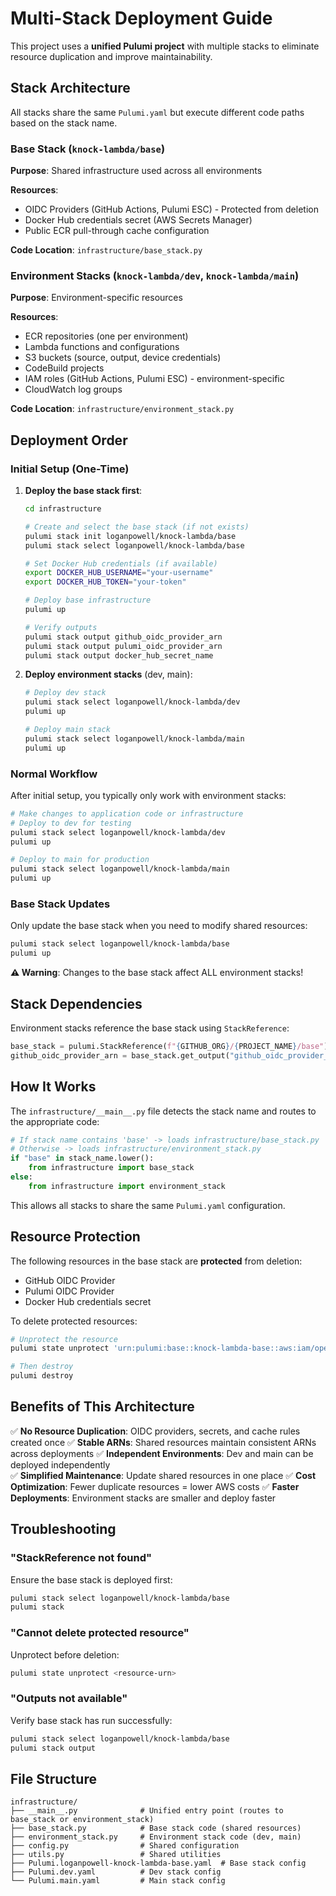 # Multi-Stack Deployment Guide

This project uses a **unified Pulumi project** with multiple stacks to eliminate resource duplication and improve maintainability.

## Stack Architecture

All stacks share the same `Pulumi.yaml` but execute different code paths based on the stack name.

### Base Stack (`knock-lambda/base`)

**Purpose**: Shared infrastructure used across all environments

**Resources**:

- OIDC Providers (GitHub Actions, Pulumi ESC) - Protected from deletion
- Docker Hub credentials secret (AWS Secrets Manager)
- Public ECR pull-through cache configuration

**Code Location**: `infrastructure/base_stack.py`

### Environment Stacks (`knock-lambda/dev`, `knock-lambda/main`)

**Purpose**: Environment-specific resources

**Resources**:

- ECR repositories (one per environment)
- Lambda functions and configurations
- S3 buckets (source, output, device credentials)
- CodeBuild projects
- IAM roles (GitHub Actions, Pulumi ESC) - environment-specific
- CloudWatch log groups

**Code Location**: `infrastructure/environment_stack.py`

## Deployment Order

### Initial Setup (One-Time)

1. **Deploy the base stack first**:

   ```bash
   cd infrastructure

   # Create and select the base stack (if not exists)
   pulumi stack init loganpowell/knock-lambda/base
   pulumi stack select loganpowell/knock-lambda/base

   # Set Docker Hub credentials (if available)
   export DOCKER_HUB_USERNAME="your-username"
   export DOCKER_HUB_TOKEN="your-token"

   # Deploy base infrastructure
   pulumi up

   # Verify outputs
   pulumi stack output github_oidc_provider_arn
   pulumi stack output pulumi_oidc_provider_arn
   pulumi stack output docker_hub_secret_name
   ```

2. **Deploy environment stacks** (dev, main):

   ```bash
   # Deploy dev stack
   pulumi stack select loganpowell/knock-lambda/dev
   pulumi up

   # Deploy main stack
   pulumi stack select loganpowell/knock-lambda/main
   pulumi up
   ```

### Normal Workflow

After initial setup, you typically only work with environment stacks:

```bash
# Make changes to application code or infrastructure
# Deploy to dev for testing
pulumi stack select loganpowell/knock-lambda/dev
pulumi up

# Deploy to main for production
pulumi stack select loganpowell/knock-lambda/main
pulumi up
```

### Base Stack Updates

Only update the base stack when you need to modify shared resources:

```bash
pulumi stack select loganpowell/knock-lambda/base
pulumi up
```

**⚠️ Warning**: Changes to the base stack affect ALL environment stacks!

## Stack Dependencies

Environment stacks reference the base stack using `StackReference`:

```python
base_stack = pulumi.StackReference(f"{GITHUB_ORG}/{PROJECT_NAME}/base")
github_oidc_provider_arn = base_stack.get_output("github_oidc_provider_arn")
```

## How It Works

The `infrastructure/__main__.py` file detects the stack name and routes to the appropriate code:

```python
# If stack name contains 'base' -> loads infrastructure/base_stack.py
# Otherwise -> loads infrastructure/environment_stack.py
if "base" in stack_name.lower():
    from infrastructure import base_stack
else:
    from infrastructure import environment_stack
```

This allows all stacks to share the same `Pulumi.yaml` configuration.

## Resource Protection

The following resources in the base stack are **protected** from deletion:

- GitHub OIDC Provider
- Pulumi OIDC Provider
- Docker Hub credentials secret

To delete protected resources:

```bash
# Unprotect the resource
pulumi state unprotect 'urn:pulumi:base::knock-lambda-base::aws:iam/openIdConnectProvider:OpenIdConnectProvider::github-oidc-provider'

# Then destroy
pulumi destroy
```

## Benefits of This Architecture

✅ **No Resource Duplication**: OIDC providers, secrets, and cache rules created once
✅ **Stable ARNs**: Shared resources maintain consistent ARNs across deployments
✅ **Independent Environments**: Dev and main can be deployed independently  
✅ **Simplified Maintenance**: Update shared resources in one place
✅ **Cost Optimization**: Fewer duplicate resources = lower AWS costs
✅ **Faster Deployments**: Environment stacks are smaller and deploy faster

## Troubleshooting

### "StackReference not found"

Ensure the base stack is deployed first:

```bash
pulumi stack select loganpowell/knock-lambda/base
pulumi stack
```

### "Cannot delete protected resource"

Unprotect before deletion:

```bash
pulumi state unprotect <resource-urn>
```

### "Outputs not available"

Verify base stack has run successfully:

```bash
pulumi stack select loganpowell/knock-lambda/base
pulumi stack output
```

## File Structure

```
infrastructure/
├── __main__.py              # Unified entry point (routes to base_stack or environment_stack)
├── base_stack.py            # Base stack code (shared resources)
├── environment_stack.py     # Environment stack code (dev, main)
├── config.py                # Shared configuration
├── utils.py                 # Shared utilities
├── Pulumi.loganpowell-knock-lambda-base.yaml  # Base stack config
├── Pulumi.dev.yaml          # Dev stack config
└── Pulumi.main.yaml         # Main stack config
```
